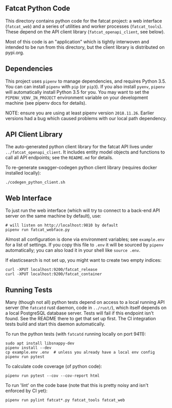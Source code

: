 
## Fatcat Python Code

This directory contains python code for the fatcat project: a web interface
(`fatcat_web`) and a series of utilities and worker processes (`fatcat_tools`).
These depend on the API client library (`fatcat_openapi_client`, see below).

Most of this code is an "application" which is tightly interwoven and intended
to be run from this directory, but the client library is distributed on
pypi.org.

## Dependencies

This project uses `pipenv` to manage dependencies, and requires Python 3.5. 
You can can install `pipenv` with `pip` (or `pip3`). If you also install
`pyenv`, `pipenv` will automatically install Python 3.5 for you. You may want
to set the `PIPENV_VENV_IN_PROJECT` environment variable on your development
machine (see pipenv docs for details).

NOTE: ensure you are using at least pipenv version `2018.11.26`. Earlier
versions had a bug which caused problems with our local path dependency.

## API Client Library

The auto-generated python client library for the fatcat API lives under
`../fatcat_openapi_client`. It includes entity model objects and functions to call all
API endpoints; see the `README.md` for details.

To re-generate swagger-codegen python client library (requires docker installed
locally):

    ./codegen_python_client.sh

## Web Interface

To just run the web interface (which will try to connect to a back-end API
server on the same machine by default), use:

    # will listen on http://localhost:9810 by default
    pipenv run fatcat_webface.py

Almost all configuration is done via environment variables; see `example.env`
for a list of settings. If you copy this file to `.env` it will be sourced by
`pipenv` automatically; you can also load it in your shell like `source .env`.

If elasticsearch is not set up, you might want to create two empty indices:

    curl -XPUT localhost:9200/fatcat_release
    curl -XPUT localhost:9200/fatcat_container

## Running Tests

Many (though not all) python tests depend on access to a local running API
server (the `fatcatd` rust daemon, code in `../rust/`), which itself depends on
a local PostgreSQL database server. Tests will fail if this endpoint isn't
found. See the README there to get that set up first. The CI integration tests
build and start this daemon automatically.

To run the python tests (with `fatcatd` running locally on port 9411):

    sudo apt install libsnappy-dev
    pipenv install --dev
    cp example.env .env  # unless you already have a local env config
    pipenv run pytest

To calculate code coverage (of python code):

    pipenv run pytest --cov --cov-report html

To run 'lint' on the code base (note that this is pretty noisy and isn't
enforced by CI yet):

    pipenv run pylint fatcat*.py fatcat_tools fatcat_web
